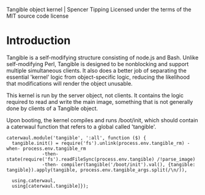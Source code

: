 Tangible object kernel | Spencer Tipping
Licensed under the terms of the MIT source code license

# Introduction

Tangible is a self-modifying structure consisting of node.js and Bash. Unlike self-modifying Perl, Tangible is designed to be nonblocking and support multiple simultaneous clients. It also
does a better job of separating the essential 'kernel' logic from object-specific logic, reducing the likelihood that modifications will render the object unusable.

This kernel is run by the server object, not clients. It contains the logic required to read and write the main image, something that is not generally done by clients of a Tangible object.

Upon booting, the kernel compiles and runs /boot/init, which should contain a caterwaul function that refers to a global called 'tangible'.

    caterwaul.module('tangible', ':all', function ($) {
      tangible.init() = require('fs').unlink(process.env.tangible_rm) -when- process.env.tangible_rm
                 -then- state(require('fs').readFileSync(process.env.tangible) /!parse_image)
                 -then- compiler(tangible('/boot/init').val(), {tangible: tangible}).apply(tangible, process.env.tangible_args.split(/\n/)),

      using.caterwaul,
      using[caterwaul.tangible]});